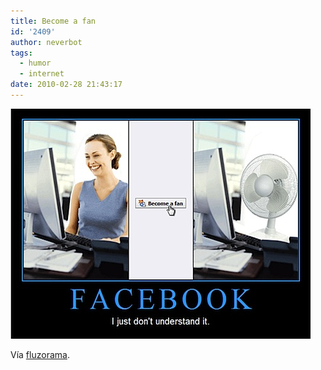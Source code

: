 ```yaml
---
title: Become a fan
id: '2409'
author: neverbot
tags:
  - humor
  - internet
date: 2010-02-28 21:43:17
---
```


![201002282142.jpg](./become-a-fan/201002282142.jpg)

Vía [fluzorama](http://fluzo.tumblr.com/post/409756913/becomeafan).